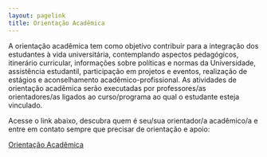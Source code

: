 ```yaml
---
layout: pagelink
title: Orientação Acadêmica
---
```


A orientação acadêmica tem como objetivo contribuir para a integração dos estudantes à vida universitária, contemplando aspectos pedagógicos, itinerário curricular, informações sobre políticas e normas da Universidade, assistência estudantil, participação em projetos e eventos, realização de estágios e aconselhamento acadêmico-profissional. As atividades de orientação acadêmica serão executadas por professores/as orientadores/as ligados ao curso/programa ao qual o estudante esteja vinculado. 

Acesse o link abaixo, descubra quem é seu/sua orientador/a acadêmico/a e entre em contato sempre que precisar de orientação e apoio:

[Orientação Acadêmica][orientadoresbcc]


[orientadoresbcc]: https://docs.google.com/spreadsheets/d/1cDt6wuwmUe7NR5axBKxjX4IhuUNuWRLJnO1i8_T231s/edit?usp=sharing

